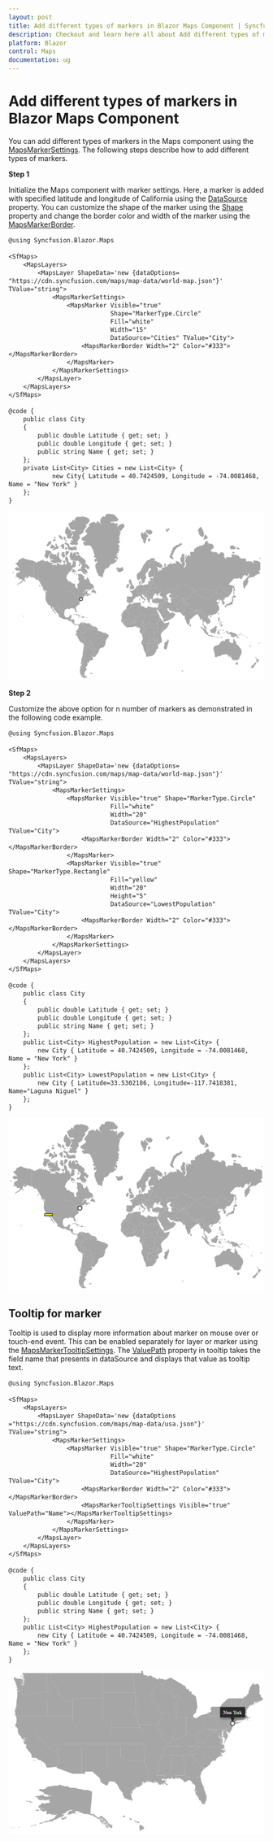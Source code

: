 ```yaml
---
layout: post
title: Add different types of markers in Blazor Maps Component | Syncfusion
description: Checkout and learn here all about Add different types of markers in Syncfusion Blazor Maps component and more.
platform: Blazor
control: Maps
documentation: ug
---
```


# Add different types of markers in Blazor Maps Component

You can add different types of markers in the Maps component using the [MapsMarkerSettings](https://help.syncfusion.com/cr/aspnetcore-blazor/Syncfusion.Blazor.Maps.MapsMarkerSettings.html). The following steps describe how to add different types of markers.

<b>Step 1</b>

Initialize the Maps component with marker settings. Here, a marker is added with specified latitude and longitude of California using the [DataSource](https://help.syncfusion.com/cr/blazor/Syncfusion.Blazor.Charts.SfStockChart.html#Syncfusion_Blazor_Charts_SfStockChart_Crosshair) property. You can customize the shape of the marker using the [Shape](https://help.syncfusion.com/cr/blazor/Syncfusion.Blazor.Maps.MapsMarker.html#Syncfusion_Blazor_Maps_MapsMarker_Shape) property and change the border color and width of the marker using the [MapsMarkerBorder](https://help.syncfusion.com/cr/aspnetcore-blazor/Syncfusion.Blazor.Maps.MapsMarkerBorder.html).

```cshtml
@using Syncfusion.Blazor.Maps

<SfMaps>
    <MapsLayers>
        <MapsLayer ShapeData='new {dataOptions= "https://cdn.syncfusion.com/maps/map-data/world-map.json"}' TValue="string">
            <MapsMarkerSettings>
                <MapsMarker Visible="true"
                            Shape="MarkerType.Circle"
                            Fill="white"
                            Width="15"
                            DataSource="Cities" TValue="City">
                    <MapsMarkerBorder Width="2" Color="#333"></MapsMarkerBorder>
                </MapsMarker>
            </MapsMarkerSettings>
        </MapsLayer>
    </MapsLayers>
</SfMaps>

@code {
    public class City
    {
        public double Latitude { get; set; }
        public double Longitude { get; set; }
        public string Name { get; set; }
    };
    private List<City> Cities = new List<City> {
            new City{ Latitude = 40.7424509, Longitude = -74.0081468, Name = "New York" }
    };
}
```

![Markers with circle shape](../images/SingleMarker.PNG)

<b>Step 2</b>

Customize the above option for n number of markers as demonstrated in the following code example.

```cshtml
@using Syncfusion.Blazor.Maps

<SfMaps>
    <MapsLayers>
        <MapsLayer ShapeData='new {dataOptions= "https://cdn.syncfusion.com/maps/map-data/world-map.json"}' TValue="string">
            <MapsMarkerSettings>
                <MapsMarker Visible="true" Shape="MarkerType.Circle"
                            Fill="white"
                            Width="20"
                            DataSource="HighestPopulation" TValue="City">
                    <MapsMarkerBorder Width="2" Color="#333"></MapsMarkerBorder>
                </MapsMarker>
                <MapsMarker Visible="true" Shape="MarkerType.Rectangle"
                            Fill="yellow"
                            Width="20"
                            Height="5"
                            DataSource="LowestPopulation" TValue="City">
                    <MapsMarkerBorder Width="2" Color="#333"></MapsMarkerBorder>
                </MapsMarker>
            </MapsMarkerSettings>
        </MapsLayer>
    </MapsLayers>
</SfMaps>

@code {
    public class City
    {
        public double Latitude { get; set; }
        public double Longitude { get; set; }
        public string Name { get; set; }
    };
    public List<City> HighestPopulation = new List<City> {
        new City { Latitude = 40.7424509, Longitude = -74.0081468, Name = "New York" }
    };
    public List<City> LowestPopulation = new List<City> {
        new City { Latitude=33.5302186, Longitude=-117.7418381, Name="Laguna Niguel" }
    };
}
```

![Maps with multiple marker](../images/MultipleMarker.PNG)

## Tooltip for marker

Tooltip is used to display more information about marker on mouse over or touch-end event. This can be enabled separately for layer or marker using the [MapsMarkerTooltipSettings](https://help.syncfusion.com/cr/aspnetcore-blazor/Syncfusion.Blazor.Maps.MapsMarkerTooltipSettings.html). The [ValuePath](https://help.syncfusion.com/cr/blazor/Syncfusion.Blazor.Charts.StockChartIndicator.html#Syncfusion_Blazor_Charts_StockChartIndicator_Type) property in tooltip takes the field name that presents in dataSource and displays that value as tooltip text.

```cshtml
@using Syncfusion.Blazor.Maps

<SfMaps>
    <MapsLayers>
        <MapsLayer ShapeData='new {dataOptions ="https://cdn.syncfusion.com/maps/map-data/usa.json"}' TValue="string">
            <MapsMarkerSettings>
                <MapsMarker Visible="true" Shape="MarkerType.Circle"
                            Fill="white"
                            Width="20"
                            DataSource="HighestPopulation" TValue="City">
                    <MapsMarkerBorder Width="2" Color="#333"></MapsMarkerBorder>
                    <MapsMarkerTooltipSettings Visible="true" ValuePath="Name"></MapsMarkerTooltipSettings>
                </MapsMarker>
            </MapsMarkerSettings>
        </MapsLayer>
    </MapsLayers>
</SfMaps>

@code {
    public class City
    {
        public double Latitude { get; set; }
        public double Longitude { get; set; }
        public string Name { get; set; }
    };
    public List<City> HighestPopulation = new List<City> {
        new City { Latitude = 40.7424509, Longitude = -74.0081468, Name = "New York" }
    };
}
```

![Maps with marker Tooltip](../images/MarkerTooltip.png)